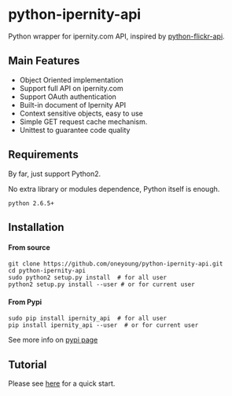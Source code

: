 # python-ipernity-api

Python wrapper for ipernity.com API, inspired by [python-flickr-api](https://github.com/alexis-mignon/python-flickr-api).


## Main Features
* Object Oriented implementation
* Support full API on ipernity.com
* Support OAuth authentication
* Built-in document of Ipernity API
* Context sensitive objects, easy to use
* Simple GET request cache mechanism.
* Unittest to guarantee code quality


## Requirements
By far, just support Python2.

No extra library or modules dependence, Python itself is enough.

```
python 2.6.5+
```


## Installation

#### From source

```
git clone https://github.com/oneyoung/python-ipernity-api.git
cd python-ipernity-api
sudo python2 setup.py install  # for all user
python2 setup.py install --user # or for current user
```

#### From Pypi

```
sudo pip install ipernity_api  # for all user
pip install ipernity_api --user  # or for current user
```
See more info on [pypi page](https://pypi.python.org/pypi/ipernity_api)

## Tutorial

Please see [here](https://github.com/oneyoung/python-ipernity-api/wiki/Tutorial) for a quick start.
